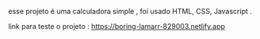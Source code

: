 esse projeto é uma calculadora simple ,
foi usado HTML, CSS, Javascript .

link para teste o projeto : https://boring-lamarr-829003.netlify.app
